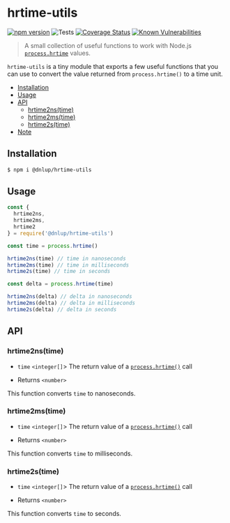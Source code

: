 # hrtime-utils
[![npm version](https://badge.fury.io/js/%40dnlup%2Fhrtime-utils.svg)](https://badge.fury.io/js/%40dnlup%2Fhrtime-utils)
![Tests](https://github.com/dnlup/hrtime-utils/workflows/Tests/badge.svg)
[![Coverage Status](https://coveralls.io/repos/github/dnlup/hrtime-utils/badge.svg?branch=next)](https://coveralls.io/github/dnlup/hrtime-utils?branch=next)
[![Known Vulnerabilities](https://snyk.io/test/github/dnlup/hrtime-utils/badge.svg?targetFile=package.json)](https://snyk.io/test/github/dnlup/hrtime-utils?targetFile=package.json)

> A small collection of useful functions to work with Node.js [`process.hrtime`](https://nodejs.org/docs/latest-v12.x/api/process.html#process_process_hrtime_time)  values.

`hrtime-utils` is a tiny module that exports a few useful functions that you can use to convert the value returned from `process.hrtime()` to a time unit.

<!-- toc -->

- [Installation](#installation)
- [Usage](#usage)
- [API](#api)
  * [hrtime2ns(time)](#hrtime2nstime)
  * [hrtime2ms(time)](#hrtime2mstime)
  * [hrtime2s(time)](#hrtime2stime)
- [Note](#note)

<!-- tocstop -->

## Installation

```bash
$ npm i @dnlup/hrtime-utils
````

## Usage

```js
const {
  hrtime2ns,
  hrtime2ms,
  hrtime2
} = require('@dnlup/hrtime-utils')

const time = process.hrtime()

hrtime2ns(time) // time in nanoseconds
hrtime2ms(time) // time in milliseconds
hrtime2s(time) // time in seconds

const delta = process.hrtime(time)

hrtime2ns(delta) // delta in nanoseconds
hrtime2ms(delta) // delta in milliseconds
hrtime2s(delta) // delta in seconds
```

## API

### hrtime2ns(time)

* `time` `<integer[]`> The return value of a [`process.hrtime()`](https://nodejs.org/docs/latest-v12.x/api/process.html#process_process_hrtime_time) call

* Returns `<number>`

This function converts `time` to nanoseconds.

### hrtime2ms(time)

* `time` `<integer[]`> The return value of a [`process.hrtime()`](https://nodejs.org/docs/latest-v12.x/api/process.html#process_process_hrtime_time) call

* Returns `<number>`

This function converts `time` to milliseconds.

### hrtime2s(time)

* `time` `<integer[]`> The return value of a [`process.hrtime()`](https://nodejs.org/docs/latest-v12.x/api/process.html#process_process_hrtime_time) call

* Returns `<number>`

This function converts `time` to seconds.
